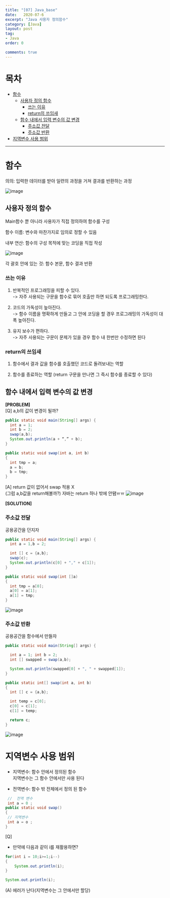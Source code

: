 ```yaml
---
title: "[07] Java_base"
date:   2020-07-6
excerpt: "Java 사용자 정의함수"
category: [Java]
layout: post
tag:
- Java
order: 0

comments: true
---
```


# 목차

- [함수](#함수)
  * [사용자 정의 함수](#사용자-정의-함수)
    + [쓰는 이유](#쓰는-이유)
    + [return의 쓰임새](#return의-쓰임새)
  * [함수 내에서 입력 변수의 값 변경](#함수-내에서-입력-변수의-값-변경)
    + [주소값 전달](#주소값-전달)
    + [주소값 반환](#주소값-반환)
- [지역변수 사용 범위](#지역변수-사용-범위)

----


# 함수

의의: 입력한 데이터를 받아 일련의 과정을 거쳐 결과를 반환하는 과정

![image](https://user-images.githubusercontent.com/76824611/114436508-5a121680-9c00-11eb-85f7-9df452cd27be.png)


## 사용자 정의 함수 

Main함수 뿐 아니라 사용자가 직접 정의하여 함수를 구성  

함수 이름: 변수와 마찬가지로 임의로 정할 수 있음  

내부 연산: 함수의 구성 목적에 맞는 코딩을 직접 작성  
 
![image](https://user-images.githubusercontent.com/76824611/114436704-a0677580-9c00-11eb-9e92-4ff588763c37.png)

각 괄호 안에 있는 것: 함수 본문, 함수 결과 반환
  
### 쓰는 이유
1) 반복적인 프로그래밍을 피할 수 있다.  
-> 자주 사용되는 구문을 함수로 묶어 호출만 하면 되도록 프로그래밍한다.  


2) 코드의 가독성이 높아진다.   
-> 함수 이름을 명확하게 만들고 그 안에 코딩을 할 경우 프로그래밍의 가독성이 대폭 높아진다.


3) 유지 보수가 편하다.  
-> 자주 사용되는 구문이 문제가 있을 경우 함수 내 한번만 수정하면 된다   

### return의 쓰임새
1) 함수에서 결과 값을 함수를 호출했던 코드로 돌려보내는 역할     


2) 함수를 종료하는 역할 (return 구문을 만나면 그 즉시 함수를 종료할 수 있다)


      


## 함수 내에서 입력 변수의 값 변경

**[PROBLEM]**  
[Q] a,b의 값이 변경이 될까?

```java  
public static void main(String[] args) {
  int a = 1;
  int b = 2;
  swap(a,b);
  System.out.println(a + “,” + b);
}

public static void swap(int a, int b)
{
  int tmp = a;
  a = b; 
  b = tmp;
}

```

[A]
return 값이 없어서 swap 적용 X  
(그럼 a,b값을 return해볼까?)
자바는 return 하나 밖에 안됌ㅠㅠ
![image](https://user-images.githubusercontent.com/76824611/114441867-df002e80-9c06-11eb-8f50-00ad7017f4dc.png)



**[SOLUTION]**

### 주소값 전달
공용공간을 던지자

```java 
public static void main(String[] args) {
  int a = 1,b = 2;

  int [] c = {a,b};
  swap(c);
  System.out.println(c[0] + "," + c[1]);
}

public static void swap(int []a)
{
  int tmp = a[0];
  a[0] = a[1];
  a[1] = tmp;
}

```
![image](https://user-images.githubusercontent.com/76824611/114441881-e1fb1f00-9c06-11eb-945e-c877ddfbc687.png)
    





### 주소값 반환
공용공간을 함수에서 만들자
 
```java 
public static void main(String[] args) {

  int a = 1; int b = 2;
  int [] swapped = swap(a,b);

  System.out.println(swapped[0] + ", " + swapped[1]);
}

public static int[] swap(int a, int b)
{
  int [] c = {a,b};

  int temp = c[0];
  c[0] = c[1];
  c[1] = temp;

  return c;
}
```
![image](https://user-images.githubusercontent.com/76824611/114442056-15d64480-9c07-11eb-9c7b-164a14a410a4.png)

# 지역변수 사용 범위

* 지역변수: 함수 안에서 정의된 함수   
           지역변수는 그 함수 안에서만 사용 된다

* 전역변수: 함수 밖 전체에서 정의 된 함수

```java 
 //  전역 변수
 int a = 0 ;
public static void swap()
{
 // 지역변수
 int a = o ; 
}
```

[Q]
+ 만약에 다음과 같이 i를 재활용하면?
```java  
for(int i = 10;i>=1;i--)
{
	System.out.println(i); 
}

System.out.println(i);
``` 
(A)
에러가 난다(지역변수는 그 안에서만 할당)
